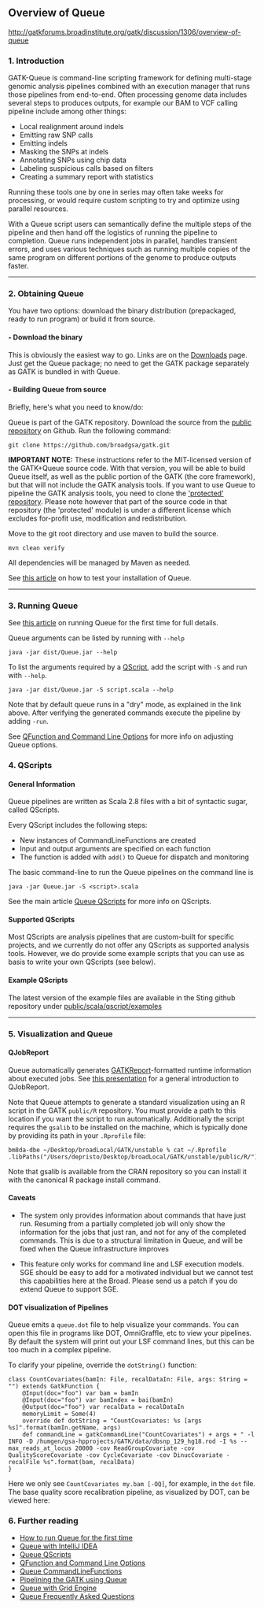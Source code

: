 ## Overview of Queue

http://gatkforums.broadinstitute.org/gatk/discussion/1306/overview-of-queue

<h3>1. Introduction</h3>
<p>GATK-Queue is command-line scripting framework for defining multi-stage genomic analysis pipelines combined with an execution manager that runs those pipelines from end-to-end. Often processing genome data includes several steps to produces outputs, for example our BAM to VCF calling pipeline include among other things:</p>
<ul>
<li>Local realignment around indels</li>
<li>Emitting raw SNP calls</li>
<li>Emitting indels</li>
<li>Masking the SNPs at indels</li>
<li>Annotating SNPs using chip data</li>
<li>Labeling suspicious calls based on filters</li>
<li>Creating a summary report with statistics</li>
</ul>
<p>Running these tools one by one in series may often take weeks for processing, or would require custom scripting to try and optimize using parallel resources.</p>
<p>With a Queue script users can semantically define the multiple steps of the pipeline and then hand off the logistics of running the pipeline to completion. Queue runs independent jobs in parallel, handles transient errors, and uses various techniques such as running multiple copies of the same program on different portions of the genome to produce outputs faster.</p>
<hr />
<h3>2. Obtaining Queue</h3>
<p>You have two options: download the binary distribution (prepackaged, ready to run program) or build it from source.</p>
<h4>- Download the binary</h4>
<p>This is obviously the easiest way to go. Links are on the <a href="http://www.broadinstitute.org/gatk/download">Downloads</a> page. Just get the Queue package; no need to get the GATK package separately as GATK is bundled in with Queue.</p>
<h4>- Building Queue from source</h4>
<p>Briefly, here's what you need to know/do:</p>
<p>Queue is part of the GATK repository. Download the source from the <a href="https://github.com/broadgsa/gatk/">public repository</a> on Github. Run the following command:</p>
<pre><code class="pre_md">git clone https://github.com/broadgsa/gatk.git</code class="pre_md"></pre>
<p><strong>IMPORTANT NOTE:</strong> These instructions refer to the MIT-licensed version of the GATK+Queue source code. With that version, you will be able to build Queue itself, as well as the public portion of the GATK (the core framework), but that will not include the GATK analysis tools. If you want to use Queue to pipeline the GATK analysis tools, you need to clone the <a href="https://github.com/broadgsa/gatk-protected/">'protected' repository</a>. Please note however that part of the source code in that repository (the 'protected' module) is under a different license which excludes for-profit use, modification and redistribution. </p>
<p>Move to the git root directory and use maven to build the source.</p>
<pre><code class="pre_md">mvn clean verify</code class="pre_md"></pre>
<p>All dependencies will be managed by Maven as needed.</p>
<p>See <a href="http://www.broadinstitute.org/gatk/guide/article?id=1287">this article</a> on how to test your installation of Queue.</p>
<hr />
<h3>3. Running Queue</h3>
<p>See <a href="http://www.broadinstitute.org/gatk/guide/article?id=1288">this article</a> on running Queue for the first time for full details.</p>
<p>Queue arguments can be listed by running with <code>--help</code></p>
<pre><code class="pre_md">java -jar dist/Queue.jar --help</code class="pre_md"></pre>
<p>To list the arguments required by a <a href="http://www.broadinstitute.org/gatk/guide/article?id=1307">QScript</a>, add the script with <code>-S</code> and run with <code>--help</code>.</p>
<pre><code class="pre_md">java -jar dist/Queue.jar -S script.scala --help</code class="pre_md"></pre>
<p>Note that by default queue runs in a &quot;dry&quot; mode, as explained in the link above. After verifying the generated commands execute the pipeline by adding <code>-run</code>.</p>
<p>See <a href="http://www.broadinstitute.org/gatk/guide/article?id=1311">QFunction and Command Line Options</a> for more info on adjusting Queue options.</p>
<h3>4. QScripts</h3>
<h4>General Information</h4>
<p>Queue pipelines are written as Scala 2.8 files with a bit of syntactic sugar, called QScripts.</p>
<p>Every QScript includes the following steps:</p>
<ul>
<li>New instances of CommandLineFunctions are created</li>
<li>Input and output arguments are specified on each function</li>
<li>The function is added with <code>add()</code> to Queue for dispatch and monitoring</li>
</ul>
<p>The basic command-line to run the Queue pipelines on the command line is </p>
<pre><code class="pre_md">java -jar Queue.jar -S &lt;script&gt;.scala</code class="pre_md"></pre>
<p>See the main article <a href="http://www.broadinstitute.org/gatk/guide/article?id=1307">Queue QScripts</a> for more info on QScripts.</p>
<h4>Supported QScripts</h4>
<p>Most QScripts are analysis pipelines that are custom-built for specific projects, and we currently do not offer any QScripts as supported analysis tools. However, we do provide some example scripts that you can use as basis to write your own QScripts (see below).</p>
<h4>Example QScripts</h4>
<p>The latest version of the example files are available in the Sting github repository under <a href="https://github.com/broadgsa/gatk/tree/master/public/gatk-queue-extensions-public/src/main/qscripts/org/broadinstitute/gatk/queue/qscripts/examples">public/scala/qscript/examples</a></p>
<hr />
<h3>5. Visualization and Queue</h3>
<h4>QJobReport</h4>
<p>Queue automatically generates <a href="http://www.broadinstitute.org/gatk/guide/article?id=1244">GATKReport</a>-formatted runtime information about executed jobs. See <a href="https://www.dropbox.com/s/jrgba4qojkplk96/QJobReport.pdf?dl=0">this presentation</a> for a general introduction to QJobReport.</p>
<p>Note that Queue attempts to generate a standard visualization using an R script in the GATK <code>public/R</code> repository.  You must provide a path to this location if you want the script to run automatically.  Additionally the script requires the <code>gsalib</code> to be installed on the machine, which is typically done by providing its path in your <code>.Rprofile</code> file:</p>
<pre><code class="pre_md">bm8da-dbe ~/Desktop/broadLocal/GATK/unstable % cat ~/.Rprofile
.libPaths("/Users/depristo/Desktop/broadLocal/GATK/unstable/public/R/")</code class="pre_md"></pre>
<p>Note that gsalib is available from the CRAN repository so you can install it with the canonical R package install command.</p>
<h4>Caveats</h4>
<ul>
<li>
<p>The system only provides information about commands that have just run.  Resuming from a partially completed job will only show the information for the jobs that just ran, and not for any of the completed commands.  This is due to a structural limitation in Queue, and will be fixed when the Queue infrastructure improves</p>
</li>
<li>This feature only works for command line and LSF execution models.  SGE should be easy to add for a motivated individual but we cannot test this capabilities here at the Broad.  Please send us a patch if you do extend Queue to support SGE.</li>
</ul>
<h4>DOT visualization of Pipelines</h4>
<p>Queue emits a <code>queue.dot</code> file to help visualize your commands.  You can open this file in programs like DOT, OmniGraffle, etc to view your pipelines.  By default the system will print out your LSF command lines, but this can be too much in a complex pipeline.  </p>
<p>To clarify your pipeline, override the <code>dotString()</code> function:</p>
<pre><code class="pre_md">class CountCovariates(bamIn: File, recalDataIn: File, args: String = "") extends GatkFunction {
    @Input(doc="foo") var bam = bamIn
    @Input(doc="foo") var bamIndex = bai(bamIn)
    @Output(doc="foo") var recalData = recalDataIn
    memoryLimit = Some(4)
    override def dotString = "CountCovariates: %s [args %s]".format(bamIn.getName, args)
    def commandLine = gatkCommandLine("CountCovariates") + args + " -l INFO -D /humgen/gsa-hpprojects/GATK/data/dbsnp_129_hg18.rod -I %s --max_reads_at_locus 20000 -cov ReadGroupCovariate -cov QualityScoreCovariate -cov CycleCovariate -cov DinucCovariate -recalFile %s".format(bam, recalData)
}</code class="pre_md"></pre>
<p>Here we only see <code>CountCovariates my.bam [-OQ]</code>, for example, in the <code>dot</code> file.  The base quality score recalibration pipeline, as visualized by DOT, can be viewed here: </p>
<h3>6. Further reading</h3>
<ul>
<li><a href="http://www.broadinstitute.org/gatk/guide/article?id=1288">How to run Queue for the first time</a></li>
<li><a href="http://www.broadinstitute.org/gatk/guide/article?id=1309">Queue with IntelliJ IDEA</a></li>
<li><a href="http://www.broadinstitute.org/gatk/guide/article?id=1307">Queue QScripts</a></li>
<li><a href="http://www.broadinstitute.org/gatk/guide/article?id=1311">QFunction and Command Line Options</a></li>
<li><a href="http://www.broadinstitute.org/gatk/guide/article?id=1312">Queue CommandLineFunctions</a></li>
<li><a href="http://www.broadinstitute.org/gatk/guide/article?id=1310">Pipelining the GATK using Queue</a></li>
<li><a href="http://www.broadinstitute.org/gatk/guide/article?id=1313">Queue with Grid Engine</a></li>
<li><a href="http://www.broadinstitute.org/gatk/guide/article?id=1314">Queue Frequently Asked Questions</a></li>
</ul>